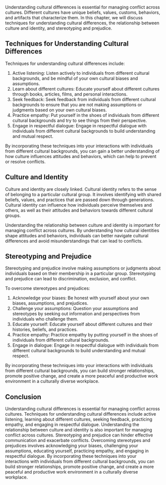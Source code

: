 
Understanding cultural differences is essential for managing conflict across cultures. Different cultures have unique beliefs, values, customs, behaviors, and artifacts that characterize them. In this chapter, we will discuss techniques for understanding cultural differences, the relationship between culture and identity, and stereotyping and prejudice.

Techniques for Understanding Cultural Differences
-------------------------------------------------

Techniques for understanding cultural differences include:

1. Active listening: Listen actively to individuals from different cultural backgrounds, and be mindful of your own cultural biases and assumptions.
2. Learn about different cultures: Educate yourself about different cultures through books, articles, films, and personal interactions.
3. Seek feedback: Seek feedback from individuals from different cultural backgrounds to ensure that you are not making assumptions or judgments based on your own cultural biases.
4. Practice empathy: Put yourself in the shoes of individuals from different cultural backgrounds and try to see things from their perspective.
5. Engage in respectful dialogue: Engage in respectful dialogue with individuals from different cultural backgrounds to build understanding and mutual respect.

By incorporating these techniques into your interactions with individuals from different cultural backgrounds, you can gain a better understanding of how culture influences attitudes and behaviors, which can help to prevent or resolve conflicts.

Culture and Identity
--------------------

Culture and identity are closely linked. Cultural identity refers to the sense of belonging to a particular cultural group. It involves identifying with shared beliefs, values, and practices that are passed down through generations. Cultural identity can influence how individuals perceive themselves and others, as well as their attitudes and behaviors towards different cultural groups.

Understanding the relationship between culture and identity is important for managing conflict across cultures. By understanding how cultural identities shape attitudes and behaviors, individuals can better navigate cultural differences and avoid misunderstandings that can lead to conflicts.

Stereotyping and Prejudice
--------------------------

Stereotyping and prejudice involve making assumptions or judgments about individuals based on their membership in a particular group. Stereotyping and prejudice can lead to discrimination, exclusion, and conflict.

To overcome stereotypes and prejudices:

1. Acknowledge your biases: Be honest with yourself about your own biases, assumptions, and prejudices.
2. Challenge your assumptions: Question your assumptions and stereotypes by seeking out information and perspectives from individuals who challenge them.
3. Educate yourself: Educate yourself about different cultures and their histories, beliefs, and practices.
4. Practice empathy: Practice empathy by putting yourself in the shoes of individuals from different cultural backgrounds.
5. Engage in dialogue: Engage in respectful dialogue with individuals from different cultural backgrounds to build understanding and mutual respect.

By incorporating these techniques into your interactions with individuals from different cultural backgrounds, you can build stronger relationships, promote positive change, and create a more peaceful and productive work environment in a culturally diverse workplace.

Conclusion
----------

Understanding cultural differences is essential for managing conflict across cultures. Techniques for understanding cultural differences include active listening, learning about different cultures, seeking feedback, practicing empathy, and engaging in respectful dialogue. Understanding the relationship between culture and identity is also important for managing conflict across cultures. Stereotyping and prejudice can hinder effective communication and exacerbate conflicts. Overcoming stereotypes and prejudices involves acknowledging your biases, challenging your assumptions, educating yourself, practicing empathy, and engaging in respectful dialogue. By incorporating these techniques into your interactions with individuals from different cultural backgrounds, you can build stronger relationships, promote positive change, and create a more peaceful and productive work environment in a culturally diverse workplace.
